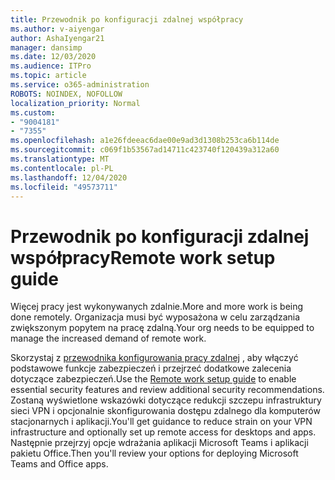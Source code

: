 ```yaml
---
title: Przewodnik po konfiguracji zdalnej współpracy
ms.author: v-aiyengar
author: AshaIyengar21
manager: dansimp
ms.date: 12/03/2020
ms.audience: ITPro
ms.topic: article
ms.service: o365-administration
ROBOTS: NOINDEX, NOFOLLOW
localization_priority: Normal
ms.custom:
- "9004181"
- "7355"
ms.openlocfilehash: a1e26fdeeac6dae00e9ad3d1308b253ca6b114de
ms.sourcegitcommit: c069f1b53567ad14711c423740f120439a312a60
ms.translationtype: MT
ms.contentlocale: pl-PL
ms.lasthandoff: 12/04/2020
ms.locfileid: "49573711"
---
```

# <a name="remote-work-setup-guide"></a><span data-ttu-id="d45d5-102">Przewodnik po konfiguracji zdalnej współpracy</span><span class="sxs-lookup"><span data-stu-id="d45d5-102">Remote work setup guide</span></span>

<span data-ttu-id="d45d5-103">Więcej pracy jest wykonywanych zdalnie.</span><span class="sxs-lookup"><span data-stu-id="d45d5-103">More and more work is being done remotely.</span></span> <span data-ttu-id="d45d5-104">Organizacja musi być wyposażona w celu zarządzania zwiększonym popytem na pracę zdalną.</span><span class="sxs-lookup"><span data-stu-id="d45d5-104">Your org needs to be equipped to manage the increased demand of remote work.</span></span>

<span data-ttu-id="d45d5-105">Skorzystaj z [przewodnika konfigurowania pracy zdalnej](https://go.microsoft.com/fwlink/?linkid=2142062) , aby włączyć podstawowe funkcje zabezpieczeń i przejrzeć dodatkowe zalecenia dotyczące zabezpieczeń.</span><span class="sxs-lookup"><span data-stu-id="d45d5-105">Use the [Remote work setup guide](https://go.microsoft.com/fwlink/?linkid=2142062) to enable essential security features and review additional security recommendations.</span></span> <span data-ttu-id="d45d5-106">Zostaną wyświetlone wskazówki dotyczące redukcji szczepu infrastruktury sieci VPN i opcjonalnie skonfigurowania dostępu zdalnego dla komputerów stacjonarnych i aplikacji.</span><span class="sxs-lookup"><span data-stu-id="d45d5-106">You'll get guidance to reduce strain on your VPN infrastructure and optionally set up remote access for desktops and apps.</span></span> <span data-ttu-id="d45d5-107">Następnie przejrzyj opcje wdrażania aplikacji Microsoft Teams i aplikacji pakietu Office.</span><span class="sxs-lookup"><span data-stu-id="d45d5-107">Then you'll review your options for deploying ‎Microsoft Teams‎ and ‎Office‎ apps.</span></span>
